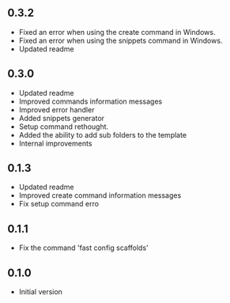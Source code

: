 ## 0.3.2
- Fixed an error when using the create command in Windows.
- Fixed an error when using the snippets command in Windows.
- Updated readme

## 0.3.0
- Updated readme
- Improved commands information messages
- Improved error handler
- Added snippets generator
- Setup command rethought.
- Added the ability to add sub folders to the template
- Internal improvements

## 0.1.3

- Updated readme
- Improved create command information messages
- Fix setup command erro

## 0.1.1

- Fix the command 'fast config scaffolds'

## 0.1.0

- Initial version
